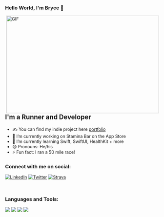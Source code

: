 ### Hello World, I'm Bryce  👋

 <img align="right" alt="GIF" src="https://media.giphy.com/media/3owypnv1Med6YoCbcs/giphy.gif?cid=ecf05e47xqpp3lwiqyw9zr2eps8mtb5ygpnk2s44hvuvlyc1&ep=v1_gifs_search&rid=giphy.gif&ct=g" width="500" height="320" />


## I'm a Runner and Developer
- ✍ You can find my indie project here [portfolio]
- 🔭 I’m currently working on Stamina Bar on the App Store
- 🌱 I’m currently learning Swift, SwiftUI, HealthKit + more
- 😄 Pronouns: He/his
- ⚡ Fun fact: I ran a 50 mile race!

### Connect with me on social:
[![LinkedIn](https://img.shields.io/badge/LinkedIn-0077B5?style=for-the-badge&logo=linkedin&logoColor=white)](https://www.linkedin.com/in/zbe/)
[![Twitter](https://img.shields.io/badge/Twitter-1DA1F2?style=for-the-badge&logo=twitter&logoColor=white)](https://twitter.com/bryce_ellis99)
[![Strava](https://img.shields.io/badge/Strava-FC4C02?style=for-the-badge&logo=strava&logoColor=white)](https://www.strava.com/athletes/43311602)


<br />

### Languages and Tools:
<img src="https://img.shields.io/badge/Swift-FA7343?style=for-the-badge&logo=swift&logoColor=white" />
<img src="https://img.shields.io/badge/Python-FFD43B?style=for-the-badge&logo=python&logoColor=blue" />
<img src="https://img.shields.io/badge/Xcode-007ACC?style=for-the-badge&logo=Xcode&logoColor=white" />
<img src="https://img.shields.io/badge/cocoapods-FA2A02?style=for-the-badge&logo=cocoapods&logoColor=white" />


[portfolio]: https://staminabar.app/
